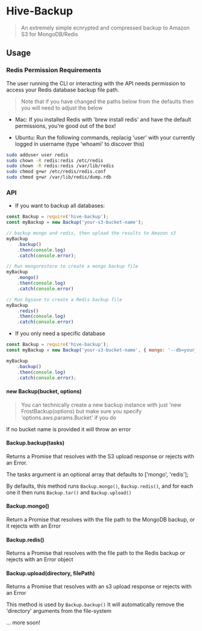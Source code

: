 # Hive-Backup

> An extremely simple ecnrypted and compressed backup to Amazon S3 for MongoDB/Redis

## Usage

### Redis Permission Requirements

The user running the CLI or interacting with the API needs permission to access your Redis database backup file path.

> Note that if you have changed the paths below from the defaults then you will need to adjust the below

* Mac: If you installed Redis with 'brew install redis' and have the default permissions, you're good out of the box!

* Ubuntu: Run the following commands, replacig 'user' with your currently logged in username (type 'whoami' to discover this)

```sh
sudo adduser user redis
sudo chown -R redis:redis /etc/redis
sudo chown -R redis:redis /var/lib/redis
sudo chmod g+wr /etc/redis/redis.conf
sudo chmod g+wr /var/lib/redis/dump.rdb
```

### API

* If you want to backup all databases:

```js
const Backup = require('hive-backup');
const myBackup = new Backup('your-s3-bucket-name');

// backup mongo and redis, then upload the results to Amazon s3
myBackup
    .backup()
    .then(console.log)
    .catch(console.error);

// Run mongorestore to create a mongo backup file
myBackup
    .mongo()
    .then(console.log)
    .catch(console.error)

// Run bgsave to create a Redis backup file
myBackup
    .redis()
    .then(console.log)
    .catch(console.error)
```

* If you only need a specific database

```js
const Backup = require('hive-backup');
const myBackup = new Backup('your-s3-bucket-name', { mongo: '--db=your_database' });

myBackup
    .backup()
    .then(console.log)
    .catch(console.error);
```

#### new Backup(bucket, options)

> You can technically create a new backup instance with just 'new FrostBackup(options) but make sure you specify 'options.aws.params.Bucket' if you do

If no bucket name is provided it will throw an error

#### Backup.backup(tasks)

Returns a Promise that resolves with the S3 upload response or rejects with an Error.

The tasks argument is an optional array that defaults to ['mongo', 'redis'];

By defaults, this method runs `Backup.mongo()`, `Backup.redis()`, and for each one it then runs `Backup.tar()` and `Backup.upload()`

#### Backup.mongo()

Return a Promise that resolves with the file path to the MongoDB backup, or it rejects with an Error

#### Backup.redis()

Returns a Promise that resolves with the file path to the Redis backup or rejects with an Error object

#### Backup.upload(directory, filePath)

Returns a Promise that resolves with an s3 upload response or rejects with an Error

This method is used by `Backup.backup()` It will automatically remove the 'directory' arguments from the file-system

... more soon!
